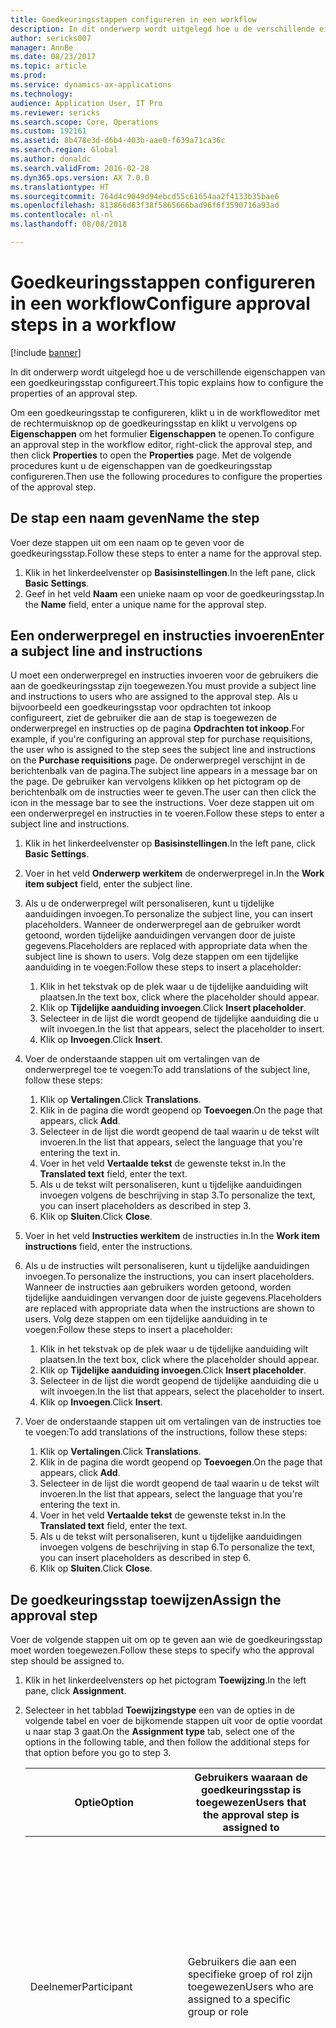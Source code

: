 ```yaml
---
title: Goedkeuringsstappen configureren in een workflow
description: In dit onderwerp wordt uitgelegd hoe u de verschillende eigenschappen van een goedkeuringsstap configureert.
author: sericks007
manager: AnnBe
ms.date: 08/23/2017
ms.topic: article
ms.prod: 
ms.service: dynamics-ax-applications
ms.technology: 
audience: Application User, IT Pro
ms.reviewer: sericks
ms.search.scope: Core, Operations
ms.custom: 192161
ms.assetid: 8b478e3d-d6b4-403b-aae0-f639a71ca36c
ms.search.region: Global
ms.author: donaldc
ms.search.validFrom: 2016-02-28
ms.dyn365.ops.version: AX 7.0.0
ms.translationtype: HT
ms.sourcegitcommit: 764d4c9049d94ebcd55c61654aa2f4133b35bae6
ms.openlocfilehash: 813866d63f38f5865666bad96f6f3590716a93ad
ms.contentlocale: nl-nl
ms.lasthandoff: 08/08/2018

---
```


# <a name="configure-approval-steps-in-a-workflow"></a><span data-ttu-id="03dfc-103">Goedkeuringsstappen configureren in een workflow</span><span class="sxs-lookup"><span data-stu-id="03dfc-103">Configure approval steps in a workflow</span></span>

[!include [banner](../includes/banner.md)]

<span data-ttu-id="03dfc-104">In dit onderwerp wordt uitgelegd hoe u de verschillende eigenschappen van een goedkeuringsstap configureert.</span><span class="sxs-lookup"><span data-stu-id="03dfc-104">This topic explains how to configure the properties of an approval step.</span></span>

<span data-ttu-id="03dfc-105">Om een goedkeuringsstap te configureren, klikt u in de workfloweditor met de rechtermuisknop op de goedkeuringsstap en klikt u vervolgens op **Eigenschappen** om het formulier **Eigenschappen** te openen.</span><span class="sxs-lookup"><span data-stu-id="03dfc-105">To configure an approval step in the workflow editor, right-click the approval step, and then click **Properties** to open the **Properties** page.</span></span> <span data-ttu-id="03dfc-106">Met de volgende procedures kunt u de eigenschappen van de goedkeuringsstap configureren.</span><span class="sxs-lookup"><span data-stu-id="03dfc-106">Then use the following procedures to configure the properties of the approval step.</span></span>

## <a name="name-the-step"></a><span data-ttu-id="03dfc-107">De stap een naam geven</span><span class="sxs-lookup"><span data-stu-id="03dfc-107">Name the step</span></span>
<span data-ttu-id="03dfc-108">Voer deze stappen uit om een naam op te geven voor de goedkeuringsstap.</span><span class="sxs-lookup"><span data-stu-id="03dfc-108">Follow these steps to enter a name for the approval step.</span></span>

1.  <span data-ttu-id="03dfc-109">Klik in het linkerdeelvenster op **Basisinstellingen**.</span><span class="sxs-lookup"><span data-stu-id="03dfc-109">In the left pane, click **Basic Settings**.</span></span>
2.  <span data-ttu-id="03dfc-110">Geef in het veld **Naam** een unieke naam op voor de goedkeuringsstap.</span><span class="sxs-lookup"><span data-stu-id="03dfc-110">In the **Name** field, enter a unique name for the approval step.</span></span>

## <a name="enter-a-subject-line-and-instructions"></a><span data-ttu-id="03dfc-111">Een onderwerpregel en instructies invoeren</span><span class="sxs-lookup"><span data-stu-id="03dfc-111">Enter a subject line and instructions</span></span>
<span data-ttu-id="03dfc-112">U moet een onderwerpregel en instructies invoeren voor de gebruikers die aan de goedkeuringsstap zijn toegewezen.</span><span class="sxs-lookup"><span data-stu-id="03dfc-112">You must provide a subject line and instructions to users who are assigned to the approval step.</span></span> <span data-ttu-id="03dfc-113">Als u bijvoorbeeld een goedkeuringsstap voor opdrachten tot inkoop configureert, ziet de gebruiker die aan de stap is toegewezen de onderwerpregel en instructies op de pagina **Opdrachten tot inkoop**.</span><span class="sxs-lookup"><span data-stu-id="03dfc-113">For example, if you're configuring an approval step for purchase requisitions, the user who is assigned to the step sees the subject line and instructions on the **Purchase requisitions** page.</span></span> <span data-ttu-id="03dfc-114">De onderwerpregel verschijnt in de berichtenbalk van de pagina.</span><span class="sxs-lookup"><span data-stu-id="03dfc-114">The subject line appears in a message bar on the page.</span></span> <span data-ttu-id="03dfc-115">De gebruiker kan vervolgens klikken op het pictogram op de berichtenbalk om de instructies weer te geven.</span><span class="sxs-lookup"><span data-stu-id="03dfc-115">The user can then click the icon in the message bar to see the instructions.</span></span> <span data-ttu-id="03dfc-116">Voer deze stappen uit om een onderwerpregel en instructies in te voeren.</span><span class="sxs-lookup"><span data-stu-id="03dfc-116">Follow these steps to enter a subject line and instructions.</span></span>

1.  <span data-ttu-id="03dfc-117">Klik in het linkerdeelvenster op **Basisinstellingen**.</span><span class="sxs-lookup"><span data-stu-id="03dfc-117">In the left pane, click **Basic Settings**.</span></span>
2.  <span data-ttu-id="03dfc-118">Voer in het veld **Onderwerp werkitem** de onderwerpregel in.</span><span class="sxs-lookup"><span data-stu-id="03dfc-118">In the **Work item subject** field, enter the subject line.</span></span>
3.  <span data-ttu-id="03dfc-119">Als u de onderwerpregel wilt personaliseren, kunt u tijdelijke aanduidingen invoegen.</span><span class="sxs-lookup"><span data-stu-id="03dfc-119">To personalize the subject line, you can insert placeholders.</span></span> <span data-ttu-id="03dfc-120">Wanneer de onderwerpregel aan de gebruiker wordt getoond, worden tijdelijke aanduidingen vervangen door de juiste gegevens.</span><span class="sxs-lookup"><span data-stu-id="03dfc-120">Placeholders are replaced with appropriate data when the subject line is shown to users.</span></span> <span data-ttu-id="03dfc-121">Volg deze stappen om een tijdelijke aanduiding in te voegen:</span><span class="sxs-lookup"><span data-stu-id="03dfc-121">Follow these steps to insert a placeholder:</span></span>
    1.  <span data-ttu-id="03dfc-122">Klik in het tekstvak op de plek waar u de tijdelijke aanduiding wilt plaatsen.</span><span class="sxs-lookup"><span data-stu-id="03dfc-122">In the text box, click where the placeholder should appear.</span></span>
    2.  <span data-ttu-id="03dfc-123">Klik op **Tijdelijke aanduiding invoegen**.</span><span class="sxs-lookup"><span data-stu-id="03dfc-123">Click **Insert placeholder**.</span></span>
    3.  <span data-ttu-id="03dfc-124">Selecteer in de lijst die wordt geopend de tijdelijke aanduiding die u wilt invoegen.</span><span class="sxs-lookup"><span data-stu-id="03dfc-124">In the list that appears, select the placeholder to insert.</span></span>
    4.  <span data-ttu-id="03dfc-125">Klik op **Invoegen**.</span><span class="sxs-lookup"><span data-stu-id="03dfc-125">Click **Insert**.</span></span>

4.  <span data-ttu-id="03dfc-126">Voer de onderstaande stappen uit om vertalingen van de onderwerpregel toe te voegen:</span><span class="sxs-lookup"><span data-stu-id="03dfc-126">To add translations of the subject line, follow these steps:</span></span>
    1.  <span data-ttu-id="03dfc-127">Klik op **Vertalingen**.</span><span class="sxs-lookup"><span data-stu-id="03dfc-127">Click **Translations**.</span></span>
    2.  <span data-ttu-id="03dfc-128">Klik in de pagina die wordt geopend op **Toevoegen**.</span><span class="sxs-lookup"><span data-stu-id="03dfc-128">On the page that appears, click **Add**.</span></span>
    3.  <span data-ttu-id="03dfc-129">Selecteer in de lijst die wordt geopend de taal waarin u de tekst wilt invoeren.</span><span class="sxs-lookup"><span data-stu-id="03dfc-129">In the list that appears, select the language that you're entering the text in.</span></span>
    4.  <span data-ttu-id="03dfc-130">Voer in het veld **Vertaalde tekst** de gewenste tekst in.</span><span class="sxs-lookup"><span data-stu-id="03dfc-130">In the **Translated text** field, enter the text.</span></span>
    5.  <span data-ttu-id="03dfc-131">Als u de tekst wilt personaliseren, kunt u tijdelijke aanduidingen invoegen volgens de beschrijving in stap 3.</span><span class="sxs-lookup"><span data-stu-id="03dfc-131">To personalize the text, you can insert placeholders as described in step 3.</span></span>
    6.  <span data-ttu-id="03dfc-132">Klik op **Sluiten**.</span><span class="sxs-lookup"><span data-stu-id="03dfc-132">Click **Close**.</span></span>

5.  <span data-ttu-id="03dfc-133">Voer in het veld **Instructies werkitem** de instructies in.</span><span class="sxs-lookup"><span data-stu-id="03dfc-133">In the **Work item instructions** field, enter the instructions.</span></span>
6.  <span data-ttu-id="03dfc-134">Als u de instructies wilt personaliseren, kunt u tijdelijke aanduidingen invoegen.</span><span class="sxs-lookup"><span data-stu-id="03dfc-134">To personalize the instructions, you can insert placeholders.</span></span> <span data-ttu-id="03dfc-135">Wanneer de instructies aan gebruikers worden getoond, worden tijdelijke aanduidingen vervangen door de juiste gegevens.</span><span class="sxs-lookup"><span data-stu-id="03dfc-135">Placeholders are replaced with appropriate data when the instructions are shown to users.</span></span> <span data-ttu-id="03dfc-136">Volg deze stappen om een tijdelijke aanduiding in te voegen:</span><span class="sxs-lookup"><span data-stu-id="03dfc-136">Follow these steps to insert a placeholder:</span></span>
    1.  <span data-ttu-id="03dfc-137">Klik in het tekstvak op de plek waar u de tijdelijke aanduiding wilt plaatsen.</span><span class="sxs-lookup"><span data-stu-id="03dfc-137">In the text box, click where the placeholder should appear.</span></span>
    2.  <span data-ttu-id="03dfc-138">Klik op **Tijdelijke aanduiding invoegen**.</span><span class="sxs-lookup"><span data-stu-id="03dfc-138">Click **Insert placeholder**.</span></span>
    3.  <span data-ttu-id="03dfc-139">Selecteer in de lijst die wordt geopend de tijdelijke aanduiding die u wilt invoegen.</span><span class="sxs-lookup"><span data-stu-id="03dfc-139">In the list that appears, select the placeholder to insert.</span></span>
    4.  <span data-ttu-id="03dfc-140">Klik op **Invoegen**.</span><span class="sxs-lookup"><span data-stu-id="03dfc-140">Click **Insert**.</span></span>

7.  <span data-ttu-id="03dfc-141">Voer de onderstaande stappen uit om vertalingen van de instructies toe te voegen:</span><span class="sxs-lookup"><span data-stu-id="03dfc-141">To add translations of the instructions, follow these steps:</span></span>
    1.  <span data-ttu-id="03dfc-142">Klik op **Vertalingen**.</span><span class="sxs-lookup"><span data-stu-id="03dfc-142">Click **Translations**.</span></span>
    2.  <span data-ttu-id="03dfc-143">Klik in de pagina die wordt geopend op **Toevoegen**.</span><span class="sxs-lookup"><span data-stu-id="03dfc-143">On the page that appears, click **Add**.</span></span>
    3.  <span data-ttu-id="03dfc-144">Selecteer in de lijst die wordt geopend de taal waarin u de tekst wilt invoeren.</span><span class="sxs-lookup"><span data-stu-id="03dfc-144">In the list that appears, select the language that you're entering the text in.</span></span>
    4.  <span data-ttu-id="03dfc-145">Voer in het veld **Vertaalde tekst** de gewenste tekst in.</span><span class="sxs-lookup"><span data-stu-id="03dfc-145">In the **Translated text** field, enter the text.</span></span>
    5.  <span data-ttu-id="03dfc-146">Als u de tekst wilt personaliseren, kunt u tijdelijke aanduidingen invoegen volgens de beschrijving in stap 6.</span><span class="sxs-lookup"><span data-stu-id="03dfc-146">To personalize the text, you can insert placeholders as described in step 6.</span></span>
    6.  <span data-ttu-id="03dfc-147">Klik op **Sluiten**.</span><span class="sxs-lookup"><span data-stu-id="03dfc-147">Click **Close**.</span></span>

## <a name="assign-the-approval-step"></a><span data-ttu-id="03dfc-148">De goedkeuringsstap toewijzen</span><span class="sxs-lookup"><span data-stu-id="03dfc-148">Assign the approval step</span></span>
<span data-ttu-id="03dfc-149">Voer de volgende stappen uit om op te geven aan wie de goedkeuringsstap moet worden toegewezen.</span><span class="sxs-lookup"><span data-stu-id="03dfc-149">Follow these steps to specify who the approval step should be assigned to.</span></span>

1.  <span data-ttu-id="03dfc-150">Klik in het linkerdeelvensters op het pictogram **Toewijzing**.</span><span class="sxs-lookup"><span data-stu-id="03dfc-150">In the left pane, click **Assignment**.</span></span>
2.  <span data-ttu-id="03dfc-151">Selecteer in het tabblad **Toewijzingstype** een van de opties in de volgende tabel en voer de bijkomende stappen uit voor de optie voordat u naar stap 3 gaat.</span><span class="sxs-lookup"><span data-stu-id="03dfc-151">On the **Assignment type** tab, select one of the options in the following table, and then follow the additional steps for that option before you go to step 3.</span></span>
    <table>
    <colgroup>
    <col width="33%" />
    <col width="33%" />
    <col width="33%" />
    </colgroup>
    <thead>
    <tr class="header">
    <th><span data-ttu-id="03dfc-152">Optie</span><span class="sxs-lookup"><span data-stu-id="03dfc-152">Option</span></span></th>
    <th><span data-ttu-id="03dfc-153">Gebruikers waaraan de goedkeuringsstap is toegewezen</span><span class="sxs-lookup"><span data-stu-id="03dfc-153">Users that the approval step is assigned to</span></span></th>
    <th><span data-ttu-id="03dfc-154">Bijkomende stappen</span><span class="sxs-lookup"><span data-stu-id="03dfc-154">Additional steps</span></span></th>
    </tr>
    </thead>
    <tbody>
    <tr class="odd">
    <td><span data-ttu-id="03dfc-155">Deelnemer</span><span class="sxs-lookup"><span data-stu-id="03dfc-155">Participant</span></span></td>
    <td><span data-ttu-id="03dfc-156">Gebruikers die aan een specifieke groep of rol zijn toegewezen</span><span class="sxs-lookup"><span data-stu-id="03dfc-156">Users who are assigned to a specific group or role</span></span></td>
    <td><ol>
    <li><span data-ttu-id="03dfc-157">Selecteer op het tabblad <strong>Op rol gebaseerd</strong> de optie <strong>Deelnemer</strong> en selecteer vervolgens in de lijst <strong>Type deelnemer</strong> het type groep of rol waaraan u de stap wilt toewijzen.</span><span class="sxs-lookup"><span data-stu-id="03dfc-157">After you select <strong>Participant</strong>, on the <strong>Role based</strong> tab, in the <strong>Type of participant</strong> list, select the type of group or role to assign the step to.</span></span></li>
    <li><span data-ttu-id="03dfc-158">Selecteer in de lijst <strong>Deelnemer</strong> de groep of rol waaraan u de stap wilt toewijzen.</span><span class="sxs-lookup"><span data-stu-id="03dfc-158">In the <strong>Participant</strong> list, select the group or role to assign the step to.</span></span></li>
    </ol></td>
    </tr>
    <tr class="even">
    <td><span data-ttu-id="03dfc-159">Hiërarchie</span><span class="sxs-lookup"><span data-stu-id="03dfc-159">Hierarchy</span></span></td>
    <td><span data-ttu-id="03dfc-160">Gebruikers in een specifieke organisatiehiërarchie</span><span class="sxs-lookup"><span data-stu-id="03dfc-160">Users in a specific organizational hierarchy</span></span></td>
    <td><ol>
    <li><span data-ttu-id="03dfc-161">Selecteer op het tabblad <strong>Hiërarchieselectie</strong> de optie <strong>Hiërarchie</strong> en selecteer vervolgens in de lijst <strong>Type hiërarchie</strong> het type hiërarchie waaraan u de stap wilt toewijzen.</span><span class="sxs-lookup"><span data-stu-id="03dfc-161">After you select <strong>Hierarchy</strong>, on the <strong>Hierarchy selection</strong> tab, in the <strong>Hierarchy type</strong> list, select the type of hierarchy to assign the step to.</span></span></li>
    <li><span data-ttu-id="03dfc-162">Het systeem moet een bereik van gebruikersnamen uit de hiërarchie ophalen.</span><span class="sxs-lookup"><span data-stu-id="03dfc-162">The system must retrieve a range of user names from the hierarchy.</span></span> <span data-ttu-id="03dfc-163">Deze namen stellen gebruikers voor waaraan de stap kan worden toegewezen.</span><span class="sxs-lookup"><span data-stu-id="03dfc-163">These names represent users that the step can be assigned to.</span></span> <span data-ttu-id="03dfc-164">Volg deze stappen om het beginpunt en eindpunt van het bereik op te geven voor gebruikersnamen die het systeem ophaalt:</span><span class="sxs-lookup"><span data-stu-id="03dfc-164">Follow these steps to specify the starting point and ending point of the range of user names that the system retrieves:</span></span> <ol>
    <li><span data-ttu-id="03dfc-165">Geef het beginpunt op door een persoon te selecteren in de lijst <strong>Beginnen vanaf</strong>.</span><span class="sxs-lookup"><span data-stu-id="03dfc-165">To specify the starting point, select a person in the <strong>Start from</strong> list.</span></span></li>
    <li><span data-ttu-id="03dfc-166">Klik op <strong>Voorwaarde toevoegen</strong> om het eindpunt op te geven.</span><span class="sxs-lookup"><span data-stu-id="03dfc-166">To specify the ending point, click <strong>Add condition</strong>.</span></span> <span data-ttu-id="03dfc-167">Geef vervolgens een voorwaarde op die bepaalt bij welk punt in de hiërarchie stopt met het ophalen van namen.</span><span class="sxs-lookup"><span data-stu-id="03dfc-167">Then enter a condition that determines where in the hierarchy the system stops retrieving names.</span></span></li>
    </ol></li>
    <li><span data-ttu-id="03dfc-168">Geef op het tabblad <strong>Hiërarchieopties</strong> op aan welke gebruikers in het bereik de stap moet worden toegewezen:</span><span class="sxs-lookup"><span data-stu-id="03dfc-168">On the <strong>Hierarchy options</strong> tab, specify which users in the range the step should be assigned to:</span></span> <ul>
    <li><span data-ttu-id="03dfc-169"><strong>Aan alle opgehaalde gebruikers toewijzen</strong>: de stap wordt toegewezen aan alle gebruikers in het bereik.</span><span class="sxs-lookup"><span data-stu-id="03dfc-169"><strong>Assign to all users retrieved</strong> – The step is assigned to all users in the range.</span></span></li>
    <li><span data-ttu-id="03dfc-170"><strong>Alleen aan laatst opgehaalde gebruiker toewijzen</strong>: de stap wordt alleen aan de laatste gebruiker in het bereik toegewezen.</span><span class="sxs-lookup"><span data-stu-id="03dfc-170"><strong>Assign only to last user retrieved</strong> – The step is assigned to only the last user in the range.</span></span></li>
    <li><span data-ttu-id="03dfc-171"><strong>Gebruikers met de volgende status uitsluiten</strong>: de stap wordt niet toegewezen aan een gebruiker in het bereik die aan een specifieke voorwaarde voldoet.</span><span class="sxs-lookup"><span data-stu-id="03dfc-171"><strong>Exclude users with the following condition</strong> – The step isn't assigned to any users in the range who meet a specific condition.</span></span> <span data-ttu-id="03dfc-172">Klik op <strong>Voorwaarde toevoegen</strong> om de voorwaarde op te geven.</span><span class="sxs-lookup"><span data-stu-id="03dfc-172">Click <strong>Add condition</strong> to specify the condition.</span></span></li>
    </ul></li>
    </ol></td>
    </tr>
    <tr class="odd">
    <td><span data-ttu-id="03dfc-173">Werkstroomgebruiker</span><span class="sxs-lookup"><span data-stu-id="03dfc-173">Workflow user</span></span></td>
    <td><span data-ttu-id="03dfc-174">Gebruikers in de huidige workflow</span><span class="sxs-lookup"><span data-stu-id="03dfc-174">Users in the current workflow</span></span></td>
    <td><ul>
    <li><span data-ttu-id="03dfc-175">Selecteer op het tabblad <strong>Workflowgebruiker</strong> de optie <strong>Workflowgebruiker</strong>. Selecteer dan in de lijst <strong>Workflowgebruiker</strong> een gebruiker die aan de workflow deelneemt.</span><span class="sxs-lookup"><span data-stu-id="03dfc-175">After you select <strong>Workflow user</strong>, on the <strong>Workflow user</strong> tab, in the <strong>Workflow user</strong> list, select a user who participates in the workflow.</span></span></li>
    </ul></td>
    </tr>
    <tr class="even">
    <td><span data-ttu-id="03dfc-176">Gebruiker</span><span class="sxs-lookup"><span data-stu-id="03dfc-176">User</span></span></td>
    <td><span data-ttu-id="03dfc-177">Specifieke Microsoft Dynamics 365 for Finance and Operations-gebruikers</span><span class="sxs-lookup"><span data-stu-id="03dfc-177">Specific Microsoft Dynamics 365 for Finance and Operations users</span></span></td>
    <td><ol>
    <li><span data-ttu-id="03dfc-178">Selecteer <strong>Gebruiker</strong> en klik op het tabblad <strong>Gebruiker</strong>.</span><span class="sxs-lookup"><span data-stu-id="03dfc-178">After you select <strong>User</strong>, click the <strong>User</strong> tab.</span></span></li>
    <li><span data-ttu-id="03dfc-179">De lijst <strong>Beschikbare gebruikers</strong> bevat alle Finance and Operations-gebruikers.</span><span class="sxs-lookup"><span data-stu-id="03dfc-179">The <strong>Available users</strong> list includes all Finance and Operations users.</span></span> <span data-ttu-id="03dfc-180">Selecteer de gebruikers aan wie u de stap wilt toewijzen en verplaats deze gebruikers naar de lijst <strong>Geselecteerde gebruikers</strong>.</span><span class="sxs-lookup"><span data-stu-id="03dfc-180">Select the users to assign the step to, and then move those users to the <strong>Selected users</strong> list.</span></span></li>
    </ol></td>
    </tr>
    </tbody>
    </table>

3.  <span data-ttu-id="03dfc-181">Ga naar het tabblad **Tijdslimiet** en geef in het veld **Duur** aan hoe lang de gebruiker heeft om actie te ondernemen of te reageren op documenten die de goedkeuringsstap hebben bereikt.</span><span class="sxs-lookup"><span data-stu-id="03dfc-181">On the **Time limit** tab, in the **Duration** field, specify how much time the user has to take action on, or respond to, documents that reach the approval step.</span></span> <span data-ttu-id="03dfc-182">Een van de volgende opties selecteren:</span><span class="sxs-lookup"><span data-stu-id="03dfc-182">Select one of the following options:</span></span>
    -   <span data-ttu-id="03dfc-183">**Uren**: voer het aantal uren in dat de gebruiker heeft om te reageren.</span><span class="sxs-lookup"><span data-stu-id="03dfc-183">**Hours** – Enter the number of hours that the user has to respond.</span></span> <span data-ttu-id="03dfc-184">Selecteer vervolgens de kalender die uw organisatie gebruikt en voer informatie in over de werkweek van uw organisatie.</span><span class="sxs-lookup"><span data-stu-id="03dfc-184">Then select the calendar that your organization uses, and enter information about your organization's work week.</span></span>
    -   <span data-ttu-id="03dfc-185">**Dagen**: voer het aantal dagen in dat de gebruiker heeft om te reageren.</span><span class="sxs-lookup"><span data-stu-id="03dfc-185">**Days** – Enter the number of days that the user has to respond.</span></span> <span data-ttu-id="03dfc-186">Selecteer vervolgens de kalender die uw organisatie gebruikt en voer informatie in over de werkweek van uw organisatie.</span><span class="sxs-lookup"><span data-stu-id="03dfc-186">Then select the calendar that your organization uses, and enter information about your organization's work week.</span></span>
    -   <span data-ttu-id="03dfc-187">**Weken**: voer het aantal weken in dat de gebruiker heeft om te reageren.</span><span class="sxs-lookup"><span data-stu-id="03dfc-187">**Weeks** – Enter the number of weeks that the user has to respond.</span></span>
    -   <span data-ttu-id="03dfc-188">**Maanden**: selecteer de dag en week waarop de gebruiker uiterlijk moet hebben gereageerd.</span><span class="sxs-lookup"><span data-stu-id="03dfc-188">**Months** – Select the day and week that the user must respond by.</span></span> <span data-ttu-id="03dfc-189">U kunt bijvoorbeeld instellen dat de gebruiker uiterlijk op de vrijdag van de derde week in de maand moet hebben gereageerd.</span><span class="sxs-lookup"><span data-stu-id="03dfc-189">For example, you might want the user to respond by Friday of the third week of the month.</span></span>
    -   <span data-ttu-id="03dfc-190">**Jaren**: selecteer de dag, week en maand waarop de gebruiker uiterlijk moet hebben gereageerd.</span><span class="sxs-lookup"><span data-stu-id="03dfc-190">**Years** – Select the day, week, and month that the user must respond by.</span></span> <span data-ttu-id="03dfc-191">U kunt bijvoorbeeld instellen dat de gebruiker uiterlijk op de vrijdag van de derde week van december moet hebben gereageerd.</span><span class="sxs-lookup"><span data-stu-id="03dfc-191">For example, you might want the user to respond by Friday of the third week of December.</span></span>

    <span data-ttu-id="03dfc-192">Als de gebruiker niet binnen de toegekende tijd actie op een document onderneemt, wordt het document achterstallig.</span><span class="sxs-lookup"><span data-stu-id="03dfc-192">If the user doesn't take action on the document in the allotted time, the document is overdue.</span></span> <span data-ttu-id="03dfc-193">Een achterstallig document wordt geëscaleerd op basis van de opties die u selecteert in het gebied **Escalatie** van deze pagina.</span><span class="sxs-lookup"><span data-stu-id="03dfc-193">A document that is overdue is escalated, based on the options that you select in the **Escalation** area of the page.</span></span>
4.  <span data-ttu-id="03dfc-194">Als u de goedkeuringsstap aan meerdere gebruikers of aan een groep gebruikers hebt toegewezen, klikt u op het tabblad **Voltooiingsbeleid** en selecteert u een van de volgende opties:</span><span class="sxs-lookup"><span data-stu-id="03dfc-194">If you assigned the approval step to multiple users or a group of users, on the **Completion policy** tab, select one of the following options:</span></span>
    -   <span data-ttu-id="03dfc-195">**Eén fiatteur**: de eerste persoon die reageert bepaalt welke actie op het document wordt toegepast.</span><span class="sxs-lookup"><span data-stu-id="03dfc-195">**Single approver** – The action that is applied to the document is determined by the first person who responds.</span></span> <span data-ttu-id="03dfc-196">Stel dat Sam een onkostennota voor 15.000 EUR heeft ingediend.</span><span class="sxs-lookup"><span data-stu-id="03dfc-196">For example, Sam has submitted an expense report for USD 15,000.</span></span> <span data-ttu-id="03dfc-197">De onkostennota is op dit moment toegewezen aan Suzan, Jo en Bill.</span><span class="sxs-lookup"><span data-stu-id="03dfc-197">The expense report is currently assigned to Sue, Jo, and Bill.</span></span> <span data-ttu-id="03dfc-198">Als Suzan als eerste reageert, wordt de actie die zij uitvoert op het document toegepast.</span><span class="sxs-lookup"><span data-stu-id="03dfc-198">If Sue is the first person who responds to the document, the action that she takes is applied to the document.</span></span> <span data-ttu-id="03dfc-199">Wijst Suzan het document af, dan wordt het document afgewezen en teruggestuurd naar Sam.</span><span class="sxs-lookup"><span data-stu-id="03dfc-199">If Sue rejects the document, it's rejected and sent back to Sam.</span></span> <span data-ttu-id="03dfc-200">Als Suzan het document goedkeurt, wordt het ter goedkeuring naar Anne doorgezonden.</span><span class="sxs-lookup"><span data-stu-id="03dfc-200">If Sue approves the document, it's sent to Ann for approval.</span></span> 

    ![Een workflow met een goedkeuringsproces](./media/workflow_multipleusersinstep.gif)

    -   <span data-ttu-id="03dfc-202">**Meerderheid van fiatteurs**: welke actie op het document wordt toegepast wordt bepaald wanneer een meerderheid van de fiatteurs reageert.</span><span class="sxs-lookup"><span data-stu-id="03dfc-202">**Majority of approvers** – The action that is applied to the document is determined when most of the approvers respond.</span></span> <span data-ttu-id="03dfc-203">Stel dat Sam een onkostennota voor 15.000 EUR heeft ingediend.</span><span class="sxs-lookup"><span data-stu-id="03dfc-203">For example, Sam has submitted an expense report for USD 15,000.</span></span> <span data-ttu-id="03dfc-204">De onkostennota is op dit moment toegewezen aan Suzan, Jo en Bill.</span><span class="sxs-lookup"><span data-stu-id="03dfc-204">The expense report is currently assigned to Sue, Jo, and Bill.</span></span> <span data-ttu-id="03dfc-205">Als Suzan en Jo als eerste twee personen reageren, wordt de actie die zij uitvoeren op het document toegepast.</span><span class="sxs-lookup"><span data-stu-id="03dfc-205">If Sue and Jo are the first two approvers who respond, the action that they take is applied to the document.</span></span>
        -   <span data-ttu-id="03dfc-206">Als het document door Suzan wordt goedgekeurd, maar door Jo wordt afgewezen, wordt het document afgewezen en teruggestuurd naar Sam.</span><span class="sxs-lookup"><span data-stu-id="03dfc-206">If Sue approves the document, but Jo rejects it, the document is rejected and sent back to Sam.</span></span>
        -   <span data-ttu-id="03dfc-207">Als het document zowel door Suzan als door Jo wordt goedgekeurd, wordt het ter goedkeuring naar Anne doorgezonden.</span><span class="sxs-lookup"><span data-stu-id="03dfc-207">If both Sue and Jo approve the document, it's sent to Ann for approval.</span></span>
    -   <span data-ttu-id="03dfc-208">**Percentage van fiatteurs**: welke actie op het document wordt toegepast, wordt bepaald wanneer een bepaald percentage van de fiatteurs reageert.</span><span class="sxs-lookup"><span data-stu-id="03dfc-208">**Percentage of approvers** – The action that is applied to the document is determined when a specific percentage of the approvers respond.</span></span> <span data-ttu-id="03dfc-209">Stel dat Sam een onkostennota voor 15.000 EUR heeft ingediend.</span><span class="sxs-lookup"><span data-stu-id="03dfc-209">For example, Sam has submitted an expense report for USD 15,000.</span></span> <span data-ttu-id="03dfc-210">De onkostennota is op dit moment toegewezen aan Suzan, Jo, and Bill en u hebt **50** als percentage ingevoerd.</span><span class="sxs-lookup"><span data-stu-id="03dfc-210">The expense report is currently assigned to Sue, Jo, and Bill, and you entered **50** as the percentage.</span></span> <span data-ttu-id="03dfc-211">Als Suzan en Jo de eerste twee fiatteurs zijn die reageren, wordt de actie die zij uitvoeren op het document toegepast, omdat ze voldoen aan de vereiste voor 50 procent van de fiatteurs.</span><span class="sxs-lookup"><span data-stu-id="03dfc-211">If Sue and Jo are the first two approvers who respond, the action that they take is applied to the document, because they meet the requirement for 50 percent of approvers.</span></span>
        -   <span data-ttu-id="03dfc-212">Als het document door Suzan wordt goedgekeurd, maar door Jo wordt afgewezen, wordt het document afgewezen en teruggestuurd naar Sam.</span><span class="sxs-lookup"><span data-stu-id="03dfc-212">If Sue approves the document, but Jo rejects it, the document is rejected and sent back to Sam.</span></span>
        -   <span data-ttu-id="03dfc-213">Als het document zowel door Suzan als door Jo wordt goedgekeurd, wordt het ter goedkeuring naar Anne doorgezonden.</span><span class="sxs-lookup"><span data-stu-id="03dfc-213">If both Sue and Jo approve the document, it's sent to Ann for approval.</span></span>
    -   <span data-ttu-id="03dfc-214">**Alle fiatteurs**: alle fiatteurs moeten het document goedkeuren.</span><span class="sxs-lookup"><span data-stu-id="03dfc-214">**All approvers** – All the approvers must approve the document.</span></span> <span data-ttu-id="03dfc-215">Anders kan de workflow niet doorgaan.</span><span class="sxs-lookup"><span data-stu-id="03dfc-215">Otherwise, the workflow can't continue.</span></span> <span data-ttu-id="03dfc-216">Stel dat Sam een onkostennota voor EUR 15.000 heeft ingediend.</span><span class="sxs-lookup"><span data-stu-id="03dfc-216">For example, Sam has submitted an expense report for USD 15,000.</span></span> <span data-ttu-id="03dfc-217">De onkostennota is op dit moment toegewezen aan Suzan, Jo en Bill.</span><span class="sxs-lookup"><span data-stu-id="03dfc-217">The expense report is currently assigned to Sue, Jo, and Bill.</span></span> <span data-ttu-id="03dfc-218">Als het document door Suzan en Jo wordt goedgekeurd, maar door Bill wordt afgewezen, wordt het document afgewezen en teruggestuurd naar Sam.</span><span class="sxs-lookup"><span data-stu-id="03dfc-218">If Sue and Joe approve the document, but Bill rejects it, the document is rejected and sent back to Sam.</span></span> <span data-ttu-id="03dfc-219">Als het document zowel door Suzan als door Jo en Bill wordt goedgekeurd, wordt het ter goedkeuring naar Anne doorgezonden.</span><span class="sxs-lookup"><span data-stu-id="03dfc-219">If Sue, Jo, and Bill all approve the document, it's sent to Ann for approval.</span></span>

## <a name="specify-when-the-approval-step-is-required"></a><span data-ttu-id="03dfc-220">Opgeven wanneer de goedkeuringsstap verplicht is</span><span class="sxs-lookup"><span data-stu-id="03dfc-220">Specify when the approval step is required</span></span>
<span data-ttu-id="03dfc-221">U kunt opgeven wanneer de goedkeuringsstap verplicht is.</span><span class="sxs-lookup"><span data-stu-id="03dfc-221">You can specify when the approval step is required.</span></span> <span data-ttu-id="03dfc-222">De goedkeuringsstap kan altijd verplicht zijn of kan alleen verplicht zijn als aan specifieke voorwaarden is voldaan.</span><span class="sxs-lookup"><span data-stu-id="03dfc-222">The approval step can always be required, or it can be required only if specific conditions are met.</span></span>

### <a name="the-approval-step-is-always-required"></a><span data-ttu-id="03dfc-223">De goedkeuringsstap is altijd verplicht</span><span class="sxs-lookup"><span data-stu-id="03dfc-223">The approval step is always required</span></span>

<span data-ttu-id="03dfc-224">Volg deze stappen als de goedkeuringsstap altijd verplicht is.</span><span class="sxs-lookup"><span data-stu-id="03dfc-224">Follow these steps if the approval step is always required.</span></span>

1.  <span data-ttu-id="03dfc-225">Klik in het linkerdeelvenster op **Voorwaarde**.</span><span class="sxs-lookup"><span data-stu-id="03dfc-225">In the left pane, click **Condition**.</span></span>
2.  <span data-ttu-id="03dfc-226">Selecteer de optie **Deze stap altijd uitvoeren**.</span><span class="sxs-lookup"><span data-stu-id="03dfc-226">Select the **Always run this step** option.</span></span>

### <a name="the-approval-step-is-required-in-specific-conditions"></a><span data-ttu-id="03dfc-227">De goedkeuringsstap is onder bepaalde voorwaarden verplicht</span><span class="sxs-lookup"><span data-stu-id="03dfc-227">The approval step is required in specific conditions</span></span>

<span data-ttu-id="03dfc-228">De goedkeuringsstap die u configureert, is mogelijk alleen verplicht als aan specifieke voorwaarden is voldaan.</span><span class="sxs-lookup"><span data-stu-id="03dfc-228">The approval step that you're configuring might be required only if specific conditions are met.</span></span> <span data-ttu-id="03dfc-229">Als u bijvoorbeeld een goedkeuringsstap configureert voor een workflow voor opdrachten tot inkoop, kunt u bijvoorbeeld opgeven dat deze goedkeuringsstap alleen mag plaatsvinden voor een opdracht tot inkoop waarvan het bedrag hoger is dan EUR 10.000.</span><span class="sxs-lookup"><span data-stu-id="03dfc-229">For example, if you're configuring an approval step for a purchase requisition workflow, you might want the approval step to occur only if the amount of the purchase requisition is more than USD 10,000.</span></span> <span data-ttu-id="03dfc-230">Volg deze stappen om op te geven wanneer de goedkeuringsstap verplicht is.</span><span class="sxs-lookup"><span data-stu-id="03dfc-230">Follow these steps to specify when the approval step is required.</span></span>

1.  <span data-ttu-id="03dfc-231">Klik in het linkerdeelvenster op **Voorwaarde**.</span><span class="sxs-lookup"><span data-stu-id="03dfc-231">In the left pane, click **Condition**.</span></span>
2.  <span data-ttu-id="03dfc-232">Selecteer de optie **Voer deze stap alleen uit als aan de volgende voorwaarde wordt voldaan**.</span><span class="sxs-lookup"><span data-stu-id="03dfc-232">Select the **Run this step only when the following condition is met** option.</span></span>
3.  <span data-ttu-id="03dfc-233">Een voorwaarde invoeren.</span><span class="sxs-lookup"><span data-stu-id="03dfc-233">Enter a condition.</span></span>
4.  <span data-ttu-id="03dfc-234">Geef desgewenst vereiste extra voorwaarden op.</span><span class="sxs-lookup"><span data-stu-id="03dfc-234">Enter any additional conditions that are required.</span></span>
5.  <span data-ttu-id="03dfc-235">Voer de volgende stappen uit om te controleren of de door u ingevoerde voorwaarden correct zijn geconfigureerd:</span><span class="sxs-lookup"><span data-stu-id="03dfc-235">To verify that the conditions that you entered are configured correctly, follow these steps:</span></span>
    1.  <span data-ttu-id="03dfc-236">Klik op **Testen**.</span><span class="sxs-lookup"><span data-stu-id="03dfc-236">Click **Test**.</span></span>
    2.  <span data-ttu-id="03dfc-237">Ga naar de pagina **Workflowvoorwaarde testen** en selecteer in het gebied **Voorwaarde valideren** een record.</span><span class="sxs-lookup"><span data-stu-id="03dfc-237">On the **Test workflow condition** page, in the **Validate condition** area, select a record.</span></span>
    3.  <span data-ttu-id="03dfc-238">Klik op **Testen**.</span><span class="sxs-lookup"><span data-stu-id="03dfc-238">Click **Test**.</span></span> <span data-ttu-id="03dfc-239">Het systeem evalueert de registratie en bepaalt of het voldoet aan de voorwaarden die u hebt gedefinieerd.</span><span class="sxs-lookup"><span data-stu-id="03dfc-239">The system evaluates the record to determine whether it meets the conditions that you defined.</span></span>
    4.  <span data-ttu-id="03dfc-240">Klik op **OK** of **Annuleren** om terug te gaan naar de pagina **Eigenschappen**.</span><span class="sxs-lookup"><span data-stu-id="03dfc-240">Click **OK** or **Cancel** to return to the **Properties** page.</span></span>

## <a name="specify-what-happens-when-the-document-is-overdue"></a><span data-ttu-id="03dfc-241">Aangeven wat moet gebeuren wanneer het document achterstallig is</span><span class="sxs-lookup"><span data-stu-id="03dfc-241">Specify what happens when the document is overdue</span></span>
<span data-ttu-id="03dfc-242">Als een gebruiker niet binnen de toegekende tijd actie onderneemt op een document, wordt het document achterstallig.</span><span class="sxs-lookup"><span data-stu-id="03dfc-242">If a user doesn't take action on a document in the allotted time, the document is overdue.</span></span> <span data-ttu-id="03dfc-243">Een document dat achterstallig is, kan worden geëscaleerd of automatisch ter goedkeuring aan een andere gebruiker worden toegewezen.</span><span class="sxs-lookup"><span data-stu-id="03dfc-243">A document that is overdue can be escalated, or automatically assigned to another user for approval.</span></span> <span data-ttu-id="03dfc-244">Volg de volgende stappen om het document te escaleren als het achterstallig is.</span><span class="sxs-lookup"><span data-stu-id="03dfc-244">Follow these steps to escalate the document if it's overdue.</span></span>

1.  <span data-ttu-id="03dfc-245">Klik in het linkerdeelvenster op **Escalatie**.</span><span class="sxs-lookup"><span data-stu-id="03dfc-245">In the left pane, click **Escalation**.</span></span>
2.  <span data-ttu-id="03dfc-246">Vink het selectievakje **Escalatiepad gebruiken** aan om een escalatiepad te maken.</span><span class="sxs-lookup"><span data-stu-id="03dfc-246">Select the **Use escalation path** check box to create an escalation path.</span></span> <span data-ttu-id="03dfc-247">Het systeem wijst het document automatisch toe aan de gebruikers die in het escalatiepad zijn vermeld.</span><span class="sxs-lookup"><span data-stu-id="03dfc-247">The system automatically assigns the document to the users who are listed in the escalation path.</span></span> <span data-ttu-id="03dfc-248">De volgende tabel kan bijvoorbeeld een escalatiepad voorstellen.</span><span class="sxs-lookup"><span data-stu-id="03dfc-248">For example, the following table represents an escalation path.</span></span>

    | <span data-ttu-id="03dfc-249">Reeks</span><span class="sxs-lookup"><span data-stu-id="03dfc-249">Sequence</span></span> | <span data-ttu-id="03dfc-250">Escalatiepad</span><span class="sxs-lookup"><span data-stu-id="03dfc-250">Escalation path</span></span>      |
    |----------|----------------------|
    | <span data-ttu-id="03dfc-251">1</span><span class="sxs-lookup"><span data-stu-id="03dfc-251">1</span></span>        | <span data-ttu-id="03dfc-252">Toewijzen aan: Diana</span><span class="sxs-lookup"><span data-stu-id="03dfc-252">Assign to: Donna</span></span>     |
    | <span data-ttu-id="03dfc-253">2</span><span class="sxs-lookup"><span data-stu-id="03dfc-253">2</span></span>        | <span data-ttu-id="03dfc-254">Toewijzen aan: Erica</span><span class="sxs-lookup"><span data-stu-id="03dfc-254">Assign to: Erin</span></span>      |
    | <span data-ttu-id="03dfc-255">3</span><span class="sxs-lookup"><span data-stu-id="03dfc-255">3</span></span>        | <span data-ttu-id="03dfc-256">Laatste actie: Afwijzen</span><span class="sxs-lookup"><span data-stu-id="03dfc-256">Final action: Reject</span></span> |

    <span data-ttu-id="03dfc-257">In dit voorbeeld wordt het achterstallige document door het systeem automatisch toegewezen aan Diana.</span><span class="sxs-lookup"><span data-stu-id="03dfc-257">In this example, the system assigns the overdue document to Donna.</span></span> <span data-ttu-id="03dfc-258">Als Diana niet tijdig op het document reageert, wordt het door het systeem toegewezen aan Erica.</span><span class="sxs-lookup"><span data-stu-id="03dfc-258">If Donna doesn't respond in the allotted time, the system assigns the document to Erin.</span></span> <span data-ttu-id="03dfc-259">Als Erica niet tijdig op het document reageert, wordt het door het systeem afgewezen.</span><span class="sxs-lookup"><span data-stu-id="03dfc-259">If Erin doesn't respond in the allotted time, the system rejects the document.</span></span>
3.  <span data-ttu-id="03dfc-260">Klik op **Escalatie toevoegen** om gebruikers toe te voegen aan het escalatiepad.</span><span class="sxs-lookup"><span data-stu-id="03dfc-260">To add a user to the escalation path, click **Add escalation**.</span></span> <span data-ttu-id="03dfc-261">Selecteer in het tabblad **Toewijzingstype** een van de opties in de volgende tabel en voer de bijkomende stappen uit voor de optie voordat u naar stap 4 gaat.</span><span class="sxs-lookup"><span data-stu-id="03dfc-261">On the **Assignment type** tab, select one of the options in the following table, and then follow the additional steps for that option before you go to step 4.</span></span>
    <table>
    <colgroup>
    <col width="33%" />
    <col width="33%" />
    <col width="33%" />
    </colgroup>
    <thead>
    <tr class="header">
    <th><span data-ttu-id="03dfc-262">Optie</span><span class="sxs-lookup"><span data-stu-id="03dfc-262">Option</span></span></th>
    <th><span data-ttu-id="03dfc-263">Gebruikers naar wie het document wordt geëscaleerd</span><span class="sxs-lookup"><span data-stu-id="03dfc-263">Users that the document is escalated to</span></span></th>
    <th><span data-ttu-id="03dfc-264">Bijkomende stappen</span><span class="sxs-lookup"><span data-stu-id="03dfc-264">Additional steps</span></span></th>
    </tr>
    </thead>
    <tbody>
    <tr class="odd">
    <td><span data-ttu-id="03dfc-265">Hiërarchie</span><span class="sxs-lookup"><span data-stu-id="03dfc-265">Hierarchy</span></span></td>
    <td><span data-ttu-id="03dfc-266">Gebruikers in een specifieke organisatiehiërarchie</span><span class="sxs-lookup"><span data-stu-id="03dfc-266">Users in a specific organizational hierarchy</span></span></td>
    <td><ol>
    <li><span data-ttu-id="03dfc-267">Selecteer op het tabblad <strong>Hiërarchieselectie</strong> de optie <strong>Hiërarchie</strong> en selecteer vervolgens in de lijst <strong>Type hiërarchie</strong> het type hiërarchie waarnaar u het document wilt escaleren.</span><span class="sxs-lookup"><span data-stu-id="03dfc-267">After you select <strong>Hierarchy</strong>, on the <strong>Hierarchy selection</strong> tab, in the <strong>Hierarchy type</strong> list, select the type of hierarchy to escalate the document to.</span></span></li>
    <li><span data-ttu-id="03dfc-268">Het systeem moet een bereik van gebruikersnamen uit de hiërarchie ophalen.</span><span class="sxs-lookup"><span data-stu-id="03dfc-268">The system must retrieve a range of user names from the hierarchy.</span></span> <span data-ttu-id="03dfc-269">Deze namen vertegenwoordigen gebruikers naar wie het document kan worden geëscaleerd.</span><span class="sxs-lookup"><span data-stu-id="03dfc-269">These names represent users that the document can be escalated to.</span></span> <span data-ttu-id="03dfc-270">Volg deze stappen om het beginpunt en eindpunt van het bereik op te geven voor gebruikersnamen die het systeem ophaalt:</span><span class="sxs-lookup"><span data-stu-id="03dfc-270">Follow these steps to specify the starting point and ending point of the range of user names that the system retrieves:</span></span> <ol>
    <li><span data-ttu-id="03dfc-271">Geef het beginpunt op door een persoon te selecteren in de lijst <strong>Beginnen vanaf</strong>.</span><span class="sxs-lookup"><span data-stu-id="03dfc-271">To specify the starting point, select a person in the <strong>Start from</strong> list.</span></span></li>
    <li><span data-ttu-id="03dfc-272">Klik op <strong>Voorwaarde toevoegen</strong> om het eindpunt op te geven.</span><span class="sxs-lookup"><span data-stu-id="03dfc-272">To specify the ending point, click <strong>Add condition</strong>.</span></span> <span data-ttu-id="03dfc-273">Geef vervolgens een voorwaarde op die bepaalt bij welk punt in de hiërarchie stopt met het ophalen van namen.</span><span class="sxs-lookup"><span data-stu-id="03dfc-273">Then enter a condition that determines where in the hierarchy the system stops retrieving names.</span></span></li>
    </ol></li>
    <li><span data-ttu-id="03dfc-274">Geef op het tabblad <strong>Hiërarchieopties</strong> op naar welke gebruikers in het bereik het document moet worden geëscaleerd:</span><span class="sxs-lookup"><span data-stu-id="03dfc-274">On the <strong>Hierarchy options</strong> tab, specify which users in the range the document should be escalated to:</span></span> <ul>
    <li><span data-ttu-id="03dfc-275"><strong>Aan alle opgehaalde gebruikers toewijzen</strong>: het document wordt geëscaleerd naar alle gebruikers in het bereik.</span><span class="sxs-lookup"><span data-stu-id="03dfc-275"><strong>Assign to all users retrieved</strong> – The document is escalated to all users in the range.</span></span></li>
    <li><span data-ttu-id="03dfc-276"><strong>Alleen aan laatst opgehaalde gebruiker toewijzen</strong>: het document wordt alleen geëscaleerd naar de laatste gebruiker in het bereik.</span><span class="sxs-lookup"><span data-stu-id="03dfc-276"><strong>Assign only to last user retrieved</strong> – The document is escalated to only the last user in the range.</span></span></li>
    <li><span data-ttu-id="03dfc-277"><strong>Gebruikers met de volgende status uitsluiten</strong>: het document wordt niet geëscaleerd naar een gebruiker in het bereik die aan een specifieke voorwaarde voldoet.</span><span class="sxs-lookup"><span data-stu-id="03dfc-277"><strong>Exclude users with the following condition</strong> – The document isn't escalated to any users in the range who meet a specific condition.</span></span> <span data-ttu-id="03dfc-278">Klik op <strong>Voorwaarde toevoegen</strong> om de voorwaarde op te geven.</span><span class="sxs-lookup"><span data-stu-id="03dfc-278">Click <strong>Add condition</strong> to specify the condition.</span></span></li>
    </ul></li>
    </ol></td>
    </tr>
    <tr class="even">
    <td><span data-ttu-id="03dfc-279">Werkstroomgebruiker</span><span class="sxs-lookup"><span data-stu-id="03dfc-279">Workflow user</span></span></td>
    <td><span data-ttu-id="03dfc-280">Gebruikers in de huidige workflow</span><span class="sxs-lookup"><span data-stu-id="03dfc-280">Users in the current workflow</span></span></td>
    <td><ul>
    <li><span data-ttu-id="03dfc-281">Selecteer op het tabblad <strong>Workflowgebruiker</strong> de optie <strong>Workflowgebruiker</strong>. Selecteer dan in de lijst <strong>Workflowgebruiker</strong> een gebruiker die aan de workflow deelneemt.</span><span class="sxs-lookup"><span data-stu-id="03dfc-281">After you select <strong>Workflow user</strong>, on the <strong>Workflow user</strong> tab, in the <strong>Workflow user</strong> list, select a user who participates in the workflow.</span></span></li>
    </ul></td>
    </tr>
    <tr class="odd">
    <td><span data-ttu-id="03dfc-282">Gebruiker</span><span class="sxs-lookup"><span data-stu-id="03dfc-282">User</span></span></td>
    <td><span data-ttu-id="03dfc-283">Specifieke Finance and Operations-gebruikers</span><span class="sxs-lookup"><span data-stu-id="03dfc-283">Specific Finance and Operations users</span></span></td>
    <td><ol>
    <li><span data-ttu-id="03dfc-284">Selecteer <strong>Gebruiker</strong> en klik op het tabblad <strong>Gebruiker</strong>.</span><span class="sxs-lookup"><span data-stu-id="03dfc-284">After you select <strong>User</strong>, click the <strong>User</strong> tab.</span></span></li>
    <li><span data-ttu-id="03dfc-285">De lijst <strong>Beschikbare gebruikers</strong> bevat alle Finance and Operations-gebruikers.</span><span class="sxs-lookup"><span data-stu-id="03dfc-285">The <strong>Available users</strong> list includes all Finance and Operations users.</span></span> <span data-ttu-id="03dfc-286">Selecteer de gebruikers naar wie u het document wilt escaleren en verplaats deze gebruikers naar de lijst <strong>Geselecteerde gebruikers</strong>.</span><span class="sxs-lookup"><span data-stu-id="03dfc-286">Select the users to escalate the document to, and then move those users to the <strong>Selected users</strong> list.</span></span></li>
    </ol></td>
    </tr>
    </tbody>
    </table>

4.  <span data-ttu-id="03dfc-287">Ga naar het tabblad **Tijdslimiet** en geef in het veld **Duur** aan hoe lang de gebruiker heeft om actie te ondernemen of te reageren op documenten.</span><span class="sxs-lookup"><span data-stu-id="03dfc-287">On the **Time limit** tab, in the **Duration** field, specify how much time the user has to take action on, or respond to, documents.</span></span> <span data-ttu-id="03dfc-288">Een van de volgende opties selecteren:</span><span class="sxs-lookup"><span data-stu-id="03dfc-288">Select one of the following options:</span></span>
    -   <span data-ttu-id="03dfc-289">**Uren**: voer het aantal uren in dat de gebruiker heeft om te reageren.</span><span class="sxs-lookup"><span data-stu-id="03dfc-289">**Hours** – Enter the number of hours that the user has to respond.</span></span> <span data-ttu-id="03dfc-290">Selecteer vervolgens de kalender die uw organisatie gebruikt en voer informatie in over de werkweek van uw organisatie.</span><span class="sxs-lookup"><span data-stu-id="03dfc-290">Then select the calendar that your organization uses, and enter information about your organization's work week.</span></span>
    -   <span data-ttu-id="03dfc-291">**Dagen**: voer het aantal dagen in dat de gebruiker heeft om te reageren.</span><span class="sxs-lookup"><span data-stu-id="03dfc-291">**Days** – Enter the number of days that the user has to respond.</span></span> <span data-ttu-id="03dfc-292">Selecteer vervolgens de kalender die uw organisatie gebruikt en voer informatie in over de werkweek van uw organisatie.</span><span class="sxs-lookup"><span data-stu-id="03dfc-292">Then select the calendar that your organization uses, and enter information about your organization's work week.</span></span>
    -   <span data-ttu-id="03dfc-293">**Weken**: voer het aantal weken in dat de gebruiker heeft om te reageren.</span><span class="sxs-lookup"><span data-stu-id="03dfc-293">**Weeks** – Enter the number of weeks that the user has to respond.</span></span>
    -   <span data-ttu-id="03dfc-294">**Maanden**: selecteer de dag en week waarop de gebruiker uiterlijk moet hebben gereageerd.</span><span class="sxs-lookup"><span data-stu-id="03dfc-294">**Months** – Select the day and week that the user must respond by.</span></span> <span data-ttu-id="03dfc-295">U kunt bijvoorbeeld instellen dat de gebruiker uiterlijk op de vrijdag van de derde week in de maand moet hebben gereageerd.</span><span class="sxs-lookup"><span data-stu-id="03dfc-295">For example, you might want the user to respond by Friday of the third week of the month.</span></span>
    -   <span data-ttu-id="03dfc-296">**Jaren**: selecteer de dag, week en maand waarop de gebruiker uiterlijk moet hebben gereageerd.</span><span class="sxs-lookup"><span data-stu-id="03dfc-296">**Years** – Select the day, week, and month that the user must respond by.</span></span> <span data-ttu-id="03dfc-297">U kunt bijvoorbeeld instellen dat de gebruiker uiterlijk op de vrijdag van de derde week van december moet hebben gereageerd.</span><span class="sxs-lookup"><span data-stu-id="03dfc-297">For example, you might want the user to respond by Friday of the third week of December.</span></span>

5.  <span data-ttu-id="03dfc-298">Herhaal stappen 3 tot en met 4 voor elke gebruiker die u aan het escalatiepad wilt toevoegen.</span><span class="sxs-lookup"><span data-stu-id="03dfc-298">Repeat steps 3 through 4 for each user that should be added to the escalation path.</span></span> <span data-ttu-id="03dfc-299">U kunt de volgorde van de gebruikers wijzigen.</span><span class="sxs-lookup"><span data-stu-id="03dfc-299">You can change the order of the users.</span></span>
6.  <span data-ttu-id="03dfc-300">Als de gebruikers in het escalatiepad niet binnen de gestelde tijd op het document reageren, onderneemt het systeem automatisch actie op het document.</span><span class="sxs-lookup"><span data-stu-id="03dfc-300">If the users in the escalation path don't respond in the allotted time, the system automatically take action on the document.</span></span> <span data-ttu-id="03dfc-301">Om de actie in te stellen die het systeem moet uitvoeren, selecteert u de rij **Actie** en klikt u op het tabblad **Actie beëindigen**. Selecteer hier een actie.</span><span class="sxs-lookup"><span data-stu-id="03dfc-301">To specify the action that the system takes, select the **Action** row, and then, on the **End action** tab, select an action.</span></span>





